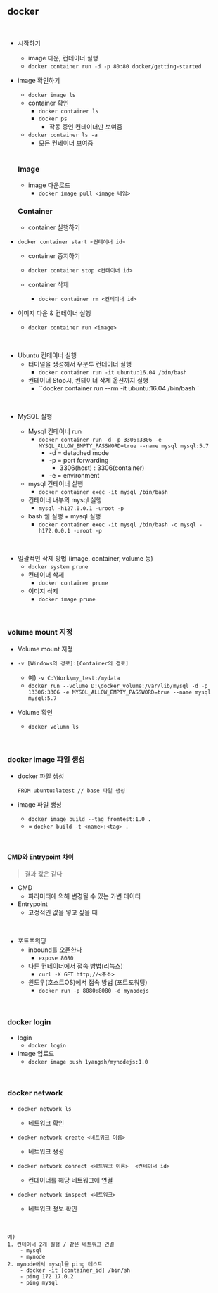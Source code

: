 ## docker

<br/>

- 시작하기

  -  image 다운, 컨테이너 실행
    - `docker container run -d -p 80:80 docker/getting-started`
  
- image 확인하기
  - `docker image ls`
  - container 확인
    - `docker container ls`
    - `docker ps`
      - 작동 중인 컨테이너만 보여줌
  - `docker container ls -a`
      - 모든 컨테이너 보여줌

  <br/>

  

  ### Image

  - image 다운로드
    - `docker image pull <image 네임>`

  

  ### Container

  - container 실행하기
  
- `docker container start <컨테이너 id>`
  
  -  container 중지하기
     
  -  `docker container stop <컨테이너 id>`
     
  - container 삭제
    
    - `docker container rm <컨테이너 id>`
  
-  이미지 다운 & 컨테이너 실행
  
   -  `docker container run <image>`
  
     

<br>

- Ubuntu 컨테이너 실행
  - 터미널을 생성해서 우분투 컨테이너 실행
    - `docker container run -it ubuntu:16.04 /bin/bash `
  - 컨테이너 Stop시, 컨테이너 삭제 옵션까지 실행
    - ``docker container run --rm -it ubuntu:16.04 /bin/bash `

<br>

- MySQL 실행

  - Mysql 컨테이너 run
    - `docker container run -d -p 3306:3306 -e MYSQL_ALLOW_EMPTY_PASSWORD=true --name mysql mysql:5.7 `
      - -d = detached mode
      - -p = port forwarding
        - 3306(host) : 3306(container)
      - -e = environment
  - mysql 컨테이너 실행
    - `docker container exec -it mysql /bin/bash`
  - 컨테이너 내부의 mysql 실행
    - `mysql -h127.0.0.1 -uroot -p`
  - bash 쉘 실행 + mysql 실행
    - `docker container exec -it mysql /bin/bash -c mysql -h172.0.0.1 -uroot -p`

<br/>

- 일괄적인 삭제 방법 (image, container, volume 등)
  - `docker system prune`
  - 컨테이너 삭제
    - `docker container prune`
  - 이미지 삭제
    - `docker image prune`



<br/>

### volume mount 지정

- Volume mount 지정
  
- `-v [Windows의 경로]:[Container의 경로]`
    - 예) `-v C:\Work\my_test:/mydata`
  - `docker run --volume D:\docker_volume:/var/lib/mysql -d -p 13306:3306 -e MYSQL_ALLOW_EMPTY_PASSWORD=true --name mysql mysql:5.7 `
  
- Volume 확인

  - `docker volumn ls`

  

<br/>

### docker image 파일 생성

- docker 파일 생성

  ```
  FROM ubuntu:latest // base 파일 생성
  ```

- image 파일 생성

  - `docker image build --tag fromtest:1.0 .`
  - = `docker build -t <name>:<tag> .`

<br/>

#### CMD와 Entrypoint 차이

> 결과 값은 같다

- CMD
  - 파라미터에 의해 변경될 수 있는 가변 데이터
- Entrypoint
  - 고정적인 값을 넣고 싶을 때

<br/>

- 포트포워딩
  - inbound를 오픈한다
    - `expose 8080`
  - 다른 컨테이너에서 접속 방법(리눅스)
    - `curl -X GET http;//<주소>`
  - 윈도우(호스트OS)에서 접속 방법 (포트포워딩)
    - `docker run -p 8080:8080 -d mynodejs`

<br/>

### docker login

- login
  - `docker login`
- image 업로드
  - `docker image push 1yangsh/mynodejs:1.0`

<br/>

### docker network

- `docker network ls`
  - 네트워크 확인
- `docker network create <네트워크 이름>`
  - 네트워크 생성

- `docker network connect <네트워크 이름>  <컨테이너 id>`
  - 컨테이너를 해당 네트워크에 연결
- `docker network inspect <네트워크>`
  - 네트워크 정보 확인

<br/>

```
예) 
1. 컨테이너 2개 실행 / 같은 네트워크 연결
	- mysql
	- mynode
2. mynode에서 mysql을 ping 테스트
	- docker -it [container_id] /bin/sh
    - ping 172.17.0.2
    - ping mysql
   
```





